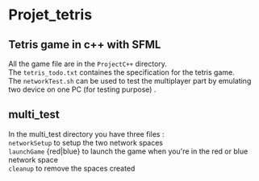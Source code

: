 # Projet_tetris
## Tetris game in c++ with SFML

All the game file are in the `ProjectC++` directory. <br>
The `tetris_todo.txt` containes the specification for the tetris game. <br>
The `networkTest.sh` can be used to test the multiplayer part by emulating two device on one PC (for testing purpose) . 

##  multi_test

In the multi_test directory you have three files : <br>
`networkSetup` to setup the two network spaces <br>
`launchGame` {red|blue} to launch the game when you're in the red or blue network space <br>
`cleanup` to remove the spaces created <br>
